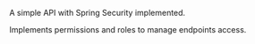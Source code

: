 A simple API with Spring Security implemented.

Implements permissions and roles to manage endpoints access.